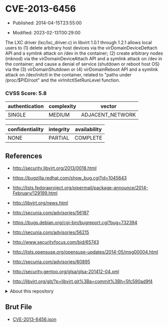 # CVE-2013-6456

- Published: 2014-04-15T23:55:00

- Modified: 2023-02-13T00:29:00

The LXC driver (lxc/lxc_driver.c) in libvirt 1.0.1 through 1.2.1 allows local users to (1) delete arbitrary host devices via the virDomainDeviceDettach API and a symlink attack on /dev in the container; (2) create arbitrary nodes (mknod) via the virDomainDeviceAttach API and a symlink attack on /dev in the container; and cause a denial of service (shutdown or reboot host OS) via the (3) virDomainShutdown or (4) virDomainReboot API and a symlink attack on /dev/initctl in the container, related to "paths under /proc/$PID/root" and the virInitctlSetRunLevel function.

### CVSS Score: **5.8**

| authentication | complexity | vector |
| --- | --- | --- |
| SINGLE | MEDIUM | ADJACENT_NETWORK |

| confidentiality | integrity | availability |
| --- | --- | --- |
| NONE | PARTIAL | COMPLETE |

## References

* http://security.libvirt.org/2013/0018.html

* https://bugzilla.redhat.com/show_bug.cgi?id=1045643

* http://lists.fedoraproject.org/pipermail/package-announce/2014-February/129199.html

* http://libvirt.org/news.html

* http://secunia.com/advisories/56187

* https://bugs.debian.org/cgi-bin/bugreport.cgi?bug=732394

* http://secunia.com/advisories/56215

* http://www.securityfocus.com/bid/65743

* http://lists.opensuse.org/opensuse-updates/2014-05/msg00004.html

* http://secunia.com/advisories/60895

* http://security.gentoo.org/glsa/glsa-201412-04.xml

* http://libvirt.org/git/?p=libvirt.git%3Ba=commit%3Bh=5fc590ad9f4

<details>
<summary>About this repository</summary> 

  This repository is part of the project [Live Hack CVE](https://github.com/Live-Hack-CVE). Main website can be found [www.live-hack.org](https://www.live-hack.org) 
  
  Made by [Sn0wAlice](https://github.com/Sn0wAlice) for the people that care about security and need to have a feed of the latest CVEs. Hope you enjoy it, don't forget to star the repo and follow me on [Twitter](https://twitter.com/Sn0wAlice) and [Github](https://github.com/Sn0wAlice). And that is my [personnal website](https://www.alice-snow.me/)

  - [Home Page](https://github.com/Live-Hack-CVE)
  - [Framework](https://github.com/Live-Hack-CVE/cve-framework)
  - [CVE database](https://github.com/Live-Hack-CVE/full_database)
  - [Changelog](https://github.com/Live-Hack-CVE/Changelog)
</details>

## Brut File

* [CVE-2013-6456.json](https://raw.githubusercontent.com/Live-Hack-CVE/full_database/main/cves/2013/CVE-2013-6456.json)

